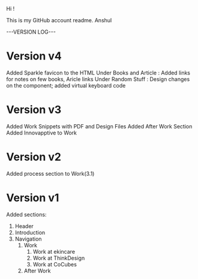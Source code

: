 Hi !

This is my GitHub account readme.
Anshul

---VERSION LOG---

# Version v4
Added Sparkle favicon to the HTML 
Under Books and Article : Added links for notes on few books, Aricle links 
Under Random Stuff : Design changes on the component; added virtual keyboard code 

# Version v3
Added Work Snippets with PDF and Design Files
Added After Work Section
Added Innovapptive to Work

# Version v2
Added process section to Work(3.1)

# Version v1
Added sections:
1. Header
2. Introduction 
3. Navigation 
    1. Work
        1. Work at ekincare
        2. Work at ThinkDesign
        3. Work at CoCubes
    2. After Work


